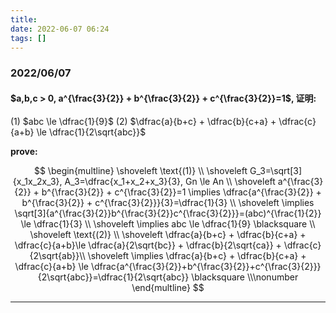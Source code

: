 ```yaml
---
title:
date: 2022-06-07 06:24
tags: []
---
```


### 2022/06/07

#### $a,b,c > 0, a^{\frac{3}{2}} + b^{\frac{3}{2}} + c^{\frac{3}{2}}=1$, 证明:
(1) $abc \le \dfrac{1}{9}$
(2) $\dfrac{a}{b+c} + \dfrac{b}{c+a} + \dfrac{c}{a+b} \le \dfrac{1}{2\sqrt{abc}}$

**prove:**

$$
\begin{multline}
\shoveleft \text{(1)} \\
\shoveleft G_3=\sqrt[3]{x_1x_2x_3}, A_3=\dfrac{x_1+x_2+x_3}{3}, Gn \le An \\
\shoveleft a^{\frac{3}{2}} + b^{\frac{3}{2}} + c^{\frac{3}{2}}=1 \implies \dfrac{a^{\frac{3}{2}} + b^{\frac{3}{2}} + c^{\frac{3}{2}}}{3}=\dfrac{1}{3} \\
\shoveleft \implies \sqrt[3]{a^{\frac{3}{2}}b^{\frac{3}{2}}c^{\frac{3}{2}}}=(abc)^{\frac{1}{2}} \le \dfrac{1}{3} \\
\shoveleft \implies abc \le \dfrac{1}{9} \blacksquare \\
\shoveleft \text{(2)} \\
\shoveleft \dfrac{a}{b+c} + \dfrac{b}{c+a} + \dfrac{c}{a+b}\le \dfrac{a}{2\sqrt{bc}} + \dfrac{b}{2\sqrt{ca}} + \dfrac{c}{2\sqrt{ab}}\\
\shoveleft \implies \dfrac{a}{b+c} + \dfrac{b}{c+a} + \dfrac{c}{a+b} \le \dfrac{a^{\frac{3}{2}}+b^{\frac{3}{2}}+c^{\frac{3}{2}}}{2\sqrt{abc}}=\dfrac{1}{2\sqrt{abc}} \blacksquare \\\nonumber
\end{multline}
$$

---




